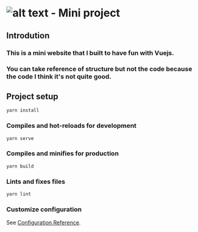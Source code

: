 # ![alt text](./dist/img/logo.60f06d83.svg) - Mini project

## Introdution
### This is a mini website that I built to have fun with Vuejs.
### You can take reference of structure but not the code because the code I think it's not quite good.

## Project setup
```
yarn install
```

### Compiles and hot-reloads for development
```
yarn serve
```

### Compiles and minifies for production
```
yarn build
```

### Lints and fixes files
```
yarn lint
```

### Customize configuration
See [Configuration Reference](https://cli.vuejs.org/config/).
